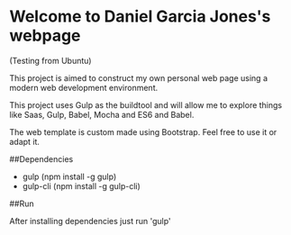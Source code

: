 # Welcome to Daniel Garcia Jones's webpage

(Testing from Ubuntu)

This project is aimed to construct my own personal web page using a modern web development environment.

This project uses Gulp as the buildtool and will allow me to explore things like Saas, Gulp, Babel, Mocha and ES6 and Babel.

The web template is custom made using Bootstrap. Feel free to use it or adapt it.

##Dependencies

* gulp (npm install -g gulp)
* gulp-cli (npm install -g gulp-cli)

##Run

After installing dependencies just run 'gulp'
